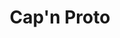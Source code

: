 ---
blog: http://starfruit-cafe.net/blog
codehost: https://github.com/sandstorm-io/capnproto
logohandle: capnproto
sort: capnproto
title: Cap'n Proto
twitter: https://x.com/capnproto
website: https://capnproto.org/
---